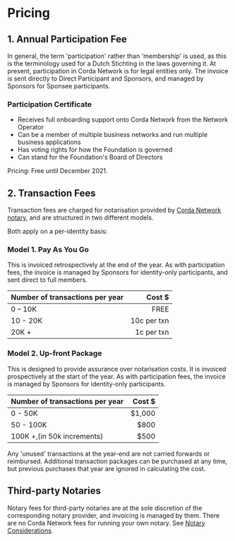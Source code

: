 # Pricing

## 1. Annual Participation Fee

In general, the term 'participation' rather than 'membership' is used, as this is the terminology used for a Dutch Stichting in the laws governing it. At present, participation in Corda Network is for legal entities only. The invoice is sent directly to Direct Participant and Sponsors, and managed by Sponsors for Sponsee participants.

### Participation Certificate

* Receives full onboarding support onto Corda Network from the Network Operator
* Can be a member of multiple business networks and run multiple business applications
* Has voting rights for how the Foundation is governed
* Can stand for the Foundation's Board of Directors

Pricing: Free until December 2021.

## 2. Transaction Fees

Transaction fees are charged for notarisation provided by [Corda Network notary](/participation/notary-considerations), and are structured in two different models. 

Both apply on a per-identity basis:

### Model 1. Pay As You Go

This is invoiced retrospectively at the end of the year. As with participation fees, the invoice is managed by Sponsors 
for identity-only participants, and sent direct to full members.

| Number of transactions per year |      Cost $ |
|---------------------------------|------------:|
| 0 – 10K                         |        FREE |
| 10 - 20K                        | 10c per txn |
| 20K +                           |  1c per txn | 

### Model 2. Up-front Package

This is designed to provide assurance over notarisation costs. It is invoiced prospectively at the start of the year. 
As with participation fees, the invoice is managed by Sponsors for identity-only participants.

| Number of transactions per year | Cost $ |
|---------------------------------|-------:|
| 0 - 50K                         | $1,000 |
| 50 - 100K                       |   $800 |
| 100K +,(in 50k increments)      |   $500 | 

Any 'unused' transactions at the year-end are not carried forwards or reimbursed. Additional transaction 
packages can be purchased at any time, but previous purchases that year are ignored in calculating the cost.

## Third-party Notaries

Notary fees for third-party notaries are at the sole discretion of the corresponding notary provider, and invoicing is managed by them. There are no Corda Network fees for running your own notary. See [Notary Considerations](/participation/notary-considerations).
